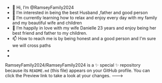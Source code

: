 - 👋 Hi, I’m @RamseyFamily2024
- 👀 I’m interested in being the best Husband ,father and good person  
- 🌱 I’m currently learning how to relax and enjoy every day with my family and my beautiful wife and children  
- 💞️ I’m happily in love with my wife Danielle 23 years and enjoy being her best friend and father to my children.
- 📫 How to reach me is by being honest and a good person and I'm sure we will cross paths  
- 
- 


RamseyFamily2024/RamseyFamily2024 is a ✨ special ✨ repository because its `README.md` (this file) appears on your GitHub profile.
You can click the Preview link to take a look at your changes.
--->
